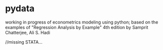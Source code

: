 # pydata
working in progress of econometrics modeling using python;
based on the examples of "Regression Analysis by Example"  4th edition by Samprit Chatterjee, Ali S. Hadi

//missing STATA...
